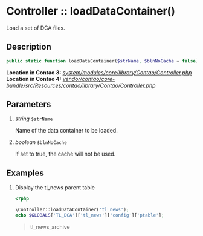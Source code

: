 
# Controller :: loadDataContainer()

Load a set of DCA files.


## Description

```php
public static function loadDataContainer($strName, $blnNoCache = false)
```

**Location in Contao 3:** [*system/modules/core/library/Contao/Controller.php*][contao3]<br>
**Location in Contao 4:** [*vendor/contao/core-bundle/src/Resources/contao/library/Contao/Controller.php*][contao4]


## Parameters

1. *string* `$strName`

    Name of the data container to be loaded.

1. *boolean* `$blnNoCache`

    If set to true, the cache will not be used.


## Examples

1. Display the tl_news parent table

    ```php
    <?php

    \Controller::loadDataContainer('tl_news');
    echo $GLOBALS['TL_DCA']['tl_news']['config']['ptable'];
    ```
    > tl_news_archive


[contao3]: https://github.com/contao/core/blob/3.5.0/system/modules/core/library/Contao/Controller.php#L1249-L1259
[contao4]: https://github.com/contao/core-bundle/blob/4.0.0/src/Resources/contao/library/Contao/Controller.php#L1229-L1239
